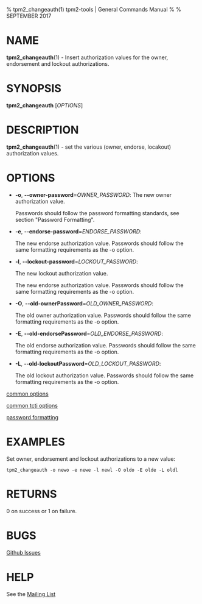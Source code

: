 % tpm2_changeauth(1) tpm2-tools | General Commands Manual
%
% SEPTEMBER 2017

# NAME

**tpm2_changeauth**(1) - Insert authorization values for the owner, endorsement
and lockout authorizations.

# SYNOPSIS

**tpm2_changeauth** [*OPTIONS*]

# DESCRIPTION

**tpm2_changeauth**(1) - set the various (owner, endorse, locakout)
authorization values.

# OPTIONS

  * **-o**, **--owner-password**=_OWNER\_PASSWORD_:
    The new owner authorization value.

    Passwords should follow the password formatting standards, see section
    "Password Formatting".

  * **-e**, **--endorse-password**=_ENDORSE\_PASSWORD_:

    The new endorse authorization value. Passwords should follow the same
    formatting requirements as the -o option.

  * **-l**, **--lockout-password**=_LOCKOUT\_PASSWORD_:

    The new lockout authorization value.

    The new endorse authorization value. Passwords should follow the same
    formatting requirements as the -o option.

  * **-O**, **--old-ownerPassword**=_OLD\_OWNER\_PASSWORD_:

    The old owner authorization value. Passwords should follow the same
    formatting requirements as the -o option.

  * **-E**, **--old-endorsePassword**=_OLD\_ENDORSE\_PASSWORD_:

    The old endorse authorization value. Passwords should follow the same
    formatting requirements as the -o option.

  * **-L**, **--old-lockoutPassword**=_OLD\_LOCKOUT\_PASSWORD_:

    The old lockout authorization value. Passwords should follow the same
    formatting requirements as the -o option.

[common options](common/options.md)

[common tcti options](common/tcti.md)

[password formatting](common/password.md)

# EXAMPLES

Set owner, endorsement and lockout authorizations to a new value:

```
tpm2_changeauth -o newo -e newe -l newl -O oldo -E olde -L oldl
```

# RETURNS

0 on success or 1 on failure.

# BUGS

[Github Issues](https://github.com/01org/tpm2-tools/issues)

# HELP

See the [Mailing List](https://lists.01.org/mailman/listinfo/tpm2)
